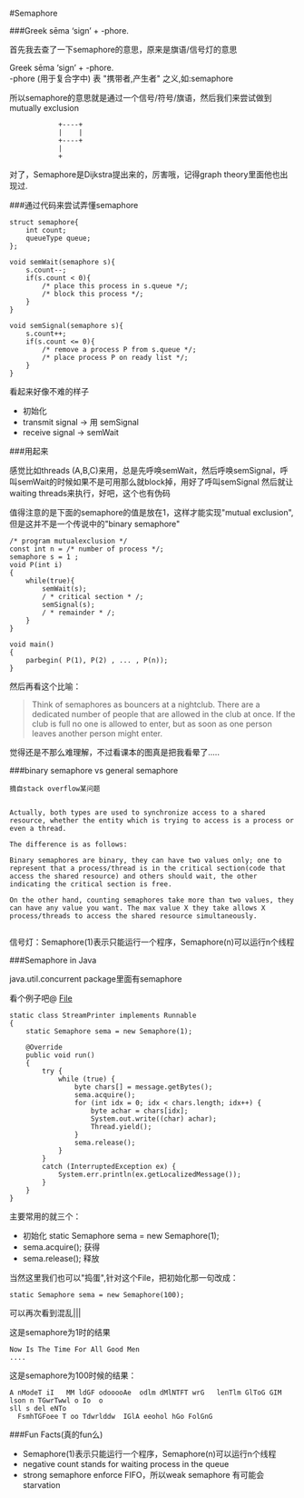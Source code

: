 #Semaphore


###Greek sēma ‘sign’ + -phore.

首先我去查了一下semaphore的意思，原来是旗语/信号灯的意思

Greek sēma ‘sign’ + -phore.  
-phore
(用于复合字中) 表 "携带者,产生者" 之义,如:semaphore


所以semaphore的意思就是通过一个信号/符号/旗语，然后我们来尝试做到mutually exclusion


				+----+
				|    |
				+----+
				|     
				+     


对了，Semaphore是Dijkstra提出来的，厉害哦，记得graph theory里面他也出现过.


###通过代码来尝试弄懂semaphore


```
struct semaphore{
	int count;
	queueType queue;
};

void semWait(semaphore s){
	s.count--;
	if(s.count < 0){
		/* place this process in s.queue */;
		/* block this process */;
	}
}

void semSignal(semaphore s){
	s.count++;
	if(s.count <= 0){
		/* remove a process P from s.queue */;
		/* place process P on ready list */;
	}
}
```

看起来好像不难的样子

- 初始化
- transmit signal -> 用 semSignal
- receive signal -> semWait



###用起来


感觉比如threads (A,B,C)来用，总是先呼唤semWait，然后呼唤semSignal，呼叫semWait的时候如果不是可用那么就block掉，用好了呼叫semSignal 然后就让waiting threads来执行，好吧，这个也有伪码

值得注意的是下面的semaphore的值是放在1，这样才能实现"mutual exclusion",但是这并不是一个传说中的"binary semaphore"


```
/* program mutualexclusion */
const int n = /* number of process */;
semaphore s = 1 ;
void P(int i)
{
	while(true){
		semWait(s);
		/ * critical section * /;
		semSignal(s);
		/ * remainder * /;
	}
}

void main()
{
	parbegin( P(1), P(2) , ... , P(n));
}

```





然后再看这个比喻：

> Think of semaphores as bouncers at a nightclub. There are a dedicated number of people that are allowed in the club at once. If the club is full no one is allowed to enter, but as soon as one person leaves another person might enter.

觉得还是不那么难理解，不过看课本的图真是把我看晕了.....


###binary semaphore vs general semaphore

```
摘自stack overflow某问题


Actually, both types are used to synchronize access to a shared resource, whether the entity which is trying to access is a process or even a thread.

The difference is as follows:

Binary semaphores are binary, they can have two values only; one to represent that a process/thread is in the critical section(code that access the shared resource) and others should wait, the other indicating the critical section is free.

On the other hand, counting semaphores take more than two values, they can have any value you want. The max value X they take allows X process/threads to access the shared resource simultaneously.


```

信号灯：Semaphore(1)表示只能运行一个程序，Semaphore(n)可以运行n个线程


###Semaphore in Java

java.util.concurrent package里面有semaphore


看个例子吧@ [File][id]

[id]:https://github.com/KrisYu/OSConceptsExamples/blob/master/CriticalSectionSemaphore.java


```
static class StreamPrinter implements Runnable
{
	static Semaphore sema = new Semaphore(1);

	@Override
	public void run()
	{
		try {
			while (true) {
				byte chars[] = message.getBytes();
				sema.acquire();
				for (int idx = 0; idx < chars.length; idx++) {
					byte achar = chars[idx];
					System.out.write((char) achar);
					Thread.yield();
				}
				sema.release();
			}
		}
		catch (InterruptedException ex) {
			System.err.println(ex.getLocalizedMessage());
		}
	}
}

```

主要常用的就三个：

- 初始化  static Semaphore sema = new Semaphore(1);
- sema.acquire();   获得
- sema.release();   释放


当然这里我们也可以"捣蛋",针对这个File，把初始化那一句改成：

```
static Semaphore sema = new Semaphore(100);

```
可以再次看到混乱|||

这是semaphore为1时的结果

```
Now Is The Time For All Good Men
....

```



这是semaphore为100时候的结果：

```
A nModeT iI   MM ldGF odooooAe  odlm dMlNTFT wrG   lenTlm GlToG GIM lson n TGwrTwwl o Io  o
sll s del eNTo
  FsmhTGFoee T oo Tdwrlddw  IGlA eeohol hGo FolGnG

```

###Fun Facts(真的fun么)


- Semaphore(1)表示只能运行一个程序，Semaphore(n)可以运行n个线程
- negative count stands for waiting process in the queue
- strong semaphore enforce FIFO，所以weak semaphore 有可能会starvation



